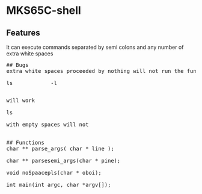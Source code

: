 # MKS65C-shell

## Features
It can execute commands separated by semi colons and any number of extra white spaces
<pre>
## Bugs
extra white spaces proceeded by nothing will not run the functions, i.e. <br />
ls            -l <br />
<pre>
will work<br />
ls  <br />
with empty spaces will not<br />

## Functions
char ** parse_args( char * line );<br />
char ** parsesemi_args(char * pine);<br />
void noSpaacepls(char * oboi);<br />
int main(int argc, char *argv[]);<br />
